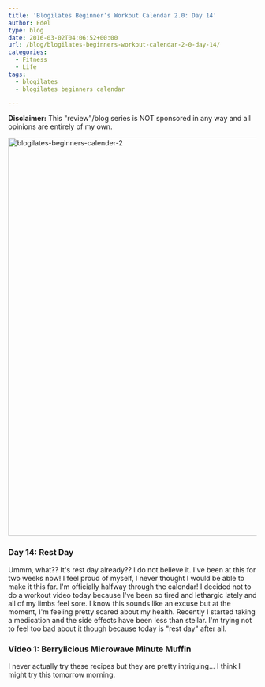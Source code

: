 ```yaml
---
title: 'Blogilates Beginner’s Workout Calendar 2.0: Day 14'
author: Edel
type: blog
date: 2016-03-02T04:06:52+00:00
url: /blog/blogilates-beginners-workout-calendar-2-0-day-14/
categories:
  - Fitness
  - Life
tags:
  - blogilates
  - blogilates beginners calendar

---
```

**Disclaimer:** This "review"/blog series is NOT sponsored in any way and all opinions are entirely of my own.

<a href="http://scattered.me/wp-content/uploads/2016/02/blogilates-beginners-calender-2.png" rel="attachment wp-att-11076"><img src="http://scattered.me/wp-content/uploads/2016/02/blogilates-beginners-calender-2-1024x806.png" alt="blogilates-beginners-calender-2" width="1024" height="806" class="alignnone size-large wp-image-11076" srcset="http://erzadel.net/blog/wp-content/uploads/2016/02/blogilates-beginners-calender-2-1024x806.png 1024w, http://erzadel.net/blog/wp-content/uploads/2016/02/blogilates-beginners-calender-2-300x236.png 300w, http://erzadel.net/blog/wp-content/uploads/2016/02/blogilates-beginners-calender-2-768x604.png 768w" sizes="(max-width: 1024px) 100vw, 1024px" /></a>

### Day 14: Rest Day

Ummm, what?? It's rest day already?? I do not believe it. I've been at this for two weeks now! I feel proud of myself, I never thought I would be able to make it this far. I'm officially halfway through the calendar! I decided not to do a workout video today because I've been so tired and lethargic lately and all of my limbs feel sore. I know this sounds like an excuse but at the moment, I'm feeling pretty scared about my health. Recently I started taking a medication and the side effects have been less than stellar. I'm trying not to feel too bad about it though because today is "rest day" after all.

### Video 1: Berrylicious Microwave Minute Muffin

I never actually try these recipes but they are pretty intriguing... I think I might try this tomorrow morning.

<div class="flex-video">
</div>


